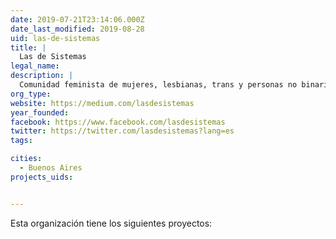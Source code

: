 ```yaml
---
date: 2019-07-21T23:14:06.000Z
date_last_modified: 2019-08-28
uid: las-de-sistemas
title: |
  Las de Sistemas
legal_name: 
description: |
  Comunidad feminista de mujeres, lesbianas, trans y personas no binarias que trabajan en sistemas con la finalidad de visibilizarnos, potenciarnos y contenernos para transformar nuestros espacios de trabajo en lugares inclusivos
org_type: 
website: https://medium.com/lasdesistemas
year_founded: 
facebook: https://www.facebook.com/lasdesistemas
twitter: https://twitter.com/lasdesistemas?lang=es
tags:

cities: 
  - Buenos Aires
projects_uids:


---
```


Esta organización tiene los siguientes proyectos:


